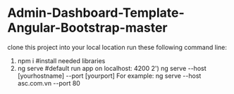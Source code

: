 # Admin-Dashboard-Template-Angular-Bootstrap-master
 
clone this project into your local location
run these following command line:
1) npm i  #install needed libraries
2) ng serve #default run app on localhost: 4200
2') ng serve --host [yourhostname] --port [yourport] 
For example: ng serve --host asc.com.vn --port 80
